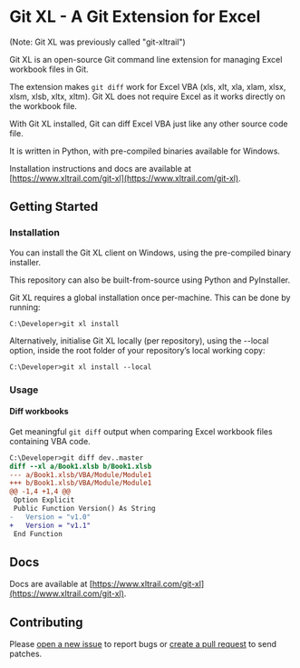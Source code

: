 # Git XL - A Git Extension for Excel

(Note: Git XL was previously called "git-xltrail")

Git XL is an open-source Git command line extension for managing Excel workbook files in Git.

The extension makes `git diff` work for Excel VBA (xls, xlt, xla, xlam, xlsx, xlsm, xlsb, xltx, xltm). Git XL does not require Excel as it works directly on the workbook file.

With Git XL installed, Git can diff Excel VBA just like any other source code file.

It is written in Python, with pre-compiled binaries available for Windows.

Installation instructions and docs are available at [https://www.xltrail.com/git-xl](https://www.xltrail.com/git-xl).


## Getting Started 

### Installation
You can install the Git XL client on Windows, using the pre-compiled binary installer.

This repository can also be built-from-source using Python and PyInstaller.

Git XL requires a global installation once per-machine. This can be done by
running:

```
C:\Developer>git xl install
```

Alternatively, initialise Git XL locally (per repository), using the --local option, inside the root folder of your repository’s local working copy:

```
C:\Developer>git xl install --local
```

### Usage

#### Diff workbooks

Get meaningful `git diff` output when comparing Excel workbook files containing VBA code.

```diff
C:\Developer>git diff dev..master
diff --xl a/Book1.xlsb b/Book1.xlsb
--- a/Book1.xlsb/VBA/Module/Module1
+++ b/Book1.xlsb/VBA/Module/Module1
@@ -1,4 +1,4 @@
 Option Explicit
 Public Function Version() As String
-   Version = "v1.0"
+   Version = "v1.1"
 End Function
```

## Docs

Docs are available at [https://www.xltrail.com/git-xl](https://www.xltrail.com/git-xl).


## Contributing

Please [open a new issue](https://github.com/xlwings/git-xl/issues) to report bugs or [create a pull request](https://github.com/xlwings/git-xl/pulls) to send patches.
